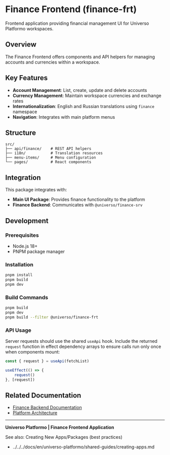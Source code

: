 # Finance Frontend (finance-frt)

Frontend application providing financial management UI for Universo Platformo workspaces.

## Overview

The Finance Frontend offers components and API helpers for managing accounts and currencies within a workspace.

## Key Features

- **Account Management**: List, create, update and delete accounts
- **Currency Management**: Maintain workspace currencies and exchange rates
- **Internationalization**: English and Russian translations using `finance` namespace
- **Navigation**: Integrates with main platform menus

## Structure

```
src/
├── api/finance/    # REST API helpers
├── i18n/           # Translation resources
├── menu-items/     # Menu configuration
└── pages/          # React components
```

## Integration

This package integrates with:

- **Main UI Package**: Provides finance functionality to the platform
- **Finance Backend**: Communicates with `@universo/finance-srv`

## Development

### Prerequisites

- Node.js 18+
- PNPM package manager

### Installation

```bash
pnpm install
pnpm build
pnpm dev
```

### Build Commands

```bash
pnpm build
pnpm dev
pnpm build --filter @universo/finance-frt
```

### API Usage

Server requests should use the shared `useApi` hook. Include the returned `request` function in effect dependency arrays to ensure calls run only once when components mount:

```javascript
const { request } = useApi(fetchList)

useEffect(() => {
    request()
}, [request])
```

## Related Documentation

- [Finance Backend Documentation](../finance-srv/base/README.md)
- [Platform Architecture](../../../docs/en/applications/README.md)

---

**Universo Platformo | Finance Frontend Application**

See also: Creating New Apps/Packages (best practices)

- ../../../docs/en/universo-platformo/shared-guides/creating-apps.md
